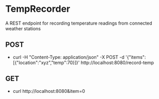 # TempRecorder
A REST endpoint for recording temperature readings from connected weather stations

## POST
* curl -H "Content-Type: application/json" -X POST -d '{"items":[{"location":"xyz","temp":70}]}' http://localhost:8080/record-temp

## GET
* curl http://localhost:8080&item=0

